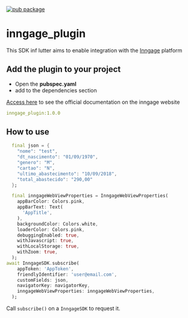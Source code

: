 [![pub package](https://img.shields.io/pub/v/permission_handler.svg)](https://pub.dev/packages/inngage_plugin) 

# inngage_plugin

This SDK inf lutter aims to enable integration with the [Inngage](http://www.inngage.com.br)  platform

## Add the plugin to your project

* Open the **pubspec.yaml**
* add to the dependencies section


[Access here](https://inngage.readme.io/v1.0/docs/integração-flutter) to see the official documentation on the inngage website

```yaml
inngage_plugin:1.0.0
```


## How to use

```dart
  final json = {
    "nome": "test",
    "dt_nascimento": "01/09/1970",
    "genero": "M",
    "cartao": "N",
    "ultimo_abastecimento": "10/09/2018",
    "total_abastecido": "290,00"
  };

  final inngageWebViewProperties = InngageWebViewProperties(
    appBarColor: Colors.pink,
    appBarText: Text(
      'AppTitle',
    ),
    backgroundColor: Colors.white,
    loaderColor: Colors.pink,
    debuggingEnabled: true,
    withJavascript: true,
    withLocalStorage: true,
    withZoom: true,
  );
await InngageSDK.subscribe(
    appToken: 'AppToken',
    friendlyIdentifier: 'user@email.com',
    customFields: json,
    navigatorKey: navigatorKey,
    inngageWebViewProperties: inngageWebViewProperties,
  );
```

Call `subscribe()` on a `InngageSDK` to request it.
